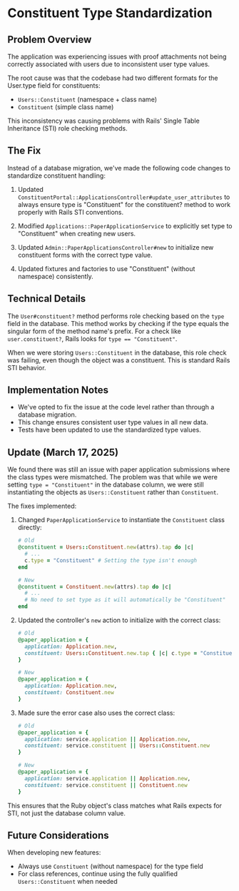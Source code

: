 # Constituent Type Standardization

## Problem Overview

The application was experiencing issues with proof attachments not being correctly associated with users due to inconsistent user type values.

The root cause was that the codebase had two different formats for the User.type field for constituents:
- `Users::Constituent` (namespace + class name)
- `Constituent` (simple class name)

This inconsistency was causing problems with Rails' Single Table Inheritance (STI) role checking methods.

## The Fix

Instead of a database migration, we've made the following code changes to standardize constituent handling:

1. Updated `ConstituentPortal::ApplicationsController#update_user_attributes` to always ensure type is "Constituent" for the constituent? method to work properly with Rails STI conventions.

2. Modified `Applications::PaperApplicationService` to explicitly set type to "Constituent" when creating new users.

3. Updated `Admin::PaperApplicationsController#new` to initialize new constituent forms with the correct type value.

4. Updated fixtures and factories to use "Constituent" (without namespace) consistently.

## Technical Details

The `User#constituent?` method performs role checking based on the `type` field in the database. This method works by checking if the type equals the singular form of the method name's prefix. For a check like `user.constituent?`, Rails looks for `type == "Constituent"`.

When we were storing `Users::Constituent` in the database, this role check was failing, even though the object was a constituent. This is standard Rails STI behavior.

## Implementation Notes

- We've opted to fix the issue at the code level rather than through a database migration.
- This change ensures consistent user type values in all new data.
- Tests have been updated to use the standardized type values.

## Update (March 17, 2025)

We found there was still an issue with paper application submissions where the class types were mismatched. The problem was that while we were setting `type = "Constituent"` in the database column, we were still instantiating the objects as `Users::Constituent` rather than `Constituent`.

The fixes implemented:

1. Changed `PaperApplicationService` to instantiate the `Constituent` class directly:
   ```ruby
   # Old
   @constituent = Users::Constituent.new(attrs).tap do |c|
     # ...
     c.type = "Constituent" # Setting the type isn't enough
   end
   
   # New
   @constituent = Constituent.new(attrs).tap do |c|
     # ... 
     # No need to set type as it will automatically be "Constituent"
   end
   ```

2. Updated the controller's `new` action to initialize with the correct class:
   ```ruby
   # Old
   @paper_application = {
     application: Application.new,
     constituent: Users::Constituent.new.tap { |c| c.type = "Constituent" }
   }
   
   # New
   @paper_application = {
     application: Application.new,
     constituent: Constituent.new
   }
   ```

3. Made sure the error case also uses the correct class:
   ```ruby
   # Old
   @paper_application = {
     application: service.application || Application.new,
     constituent: service.constituent || Users::Constituent.new
   }
   
   # New
   @paper_application = {
     application: service.application || Application.new,
     constituent: service.constituent || Constituent.new
   }
   ```

This ensures that the Ruby object's class matches what Rails expects for STI, not just the database column value.

## Future Considerations

When developing new features:
- Always use `Constituent` (without namespace) for the type field
- For class references, continue using the fully qualified `Users::Constituent` when needed
